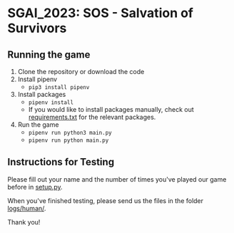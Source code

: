 # SGAI_2023: SOS - Salvation of Survivors

## Running the game
1. Clone the repository or download the code
2. Install pipenv
   - `pip3 install pipenv`
3. Install packages
   - `pipenv install`
   - If you would like to install packages manually, check out [requirements.txt](requirements.txt) for the relevant packages.
4. Run the game
   - `pipenv run python3 main.py`
   - `pipenv run python main.py`

## Instructions for Testing
Please fill out your name and the number of times you've played our game before in [setup.py](setup.py).

When you've finished testing, please send us the files in the folder [logs/human/](logs/human).

Thank you!